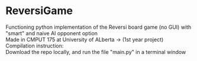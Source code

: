 # ReversiGame
Functioning python implementation of the Reversi board game (no GUI) with "smart" and naive AI opponent option<br />
Made in CMPUT 175 at University of ALberta -> (1st year project)<br />
Compilation instruction:<br />
    Download the repo locally, and run the file "main.py" in a terminal window<br />
